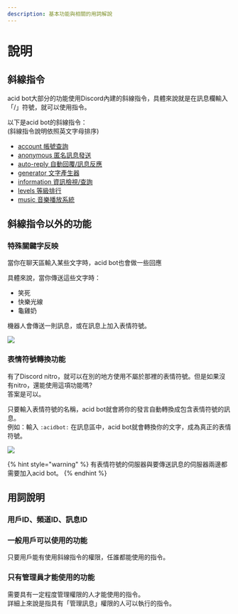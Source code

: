 ```yaml
---
description: 基本功能與相關的用詞解說
---
```


# 說明

## 斜線指令

acid bot大部分的功能使用Discord內建的斜線指令，具體來說就是在訊息欄輸入「/」符號，就可以使用指令。

以下是acid bot的斜線指令：\
(斜線指令說明依照英文字母排序)

* [account 帳號查詢](account.md)
* [anonymous 匿名訊息發送](anonymous-ni-ming-xun-xi.md)
* [auto-reply 自動回覆/訊息反應](auto-reply.md)
* [generator 文字產生器](generator.md)
* [information 資訊檢視/查詢](information.md)
* [levels 等級排行](levels.md)
* [music 音樂播放系統](music.md)

## 斜線指令以外的功能

### 特殊關鍵字反映

當你在聊天區輸入某些文字時，acid bot也會做一些回應

具體來說，當你傳送這些文字時：

* 笑死
* 快樂光線
* 龜雞奶

機器人會傳送一則訊息，或在訊息上加入表情符號。

![](https://cdn.discordapp.com/attachments/848902789681381416/949874417658384404/unknown.png)

### 表情符號轉換功能

有了Discord nitro，就可以在別的地方使用不屬於那裡的表情符號。但是如果沒有nitro，還能使用這項功能嗎?\
答案是可以。

只要輸入表情符號的名稱，acid bot就會將你的發言自動轉換成包含表情符號的訊息。\
例如：輸入 `:acidbot:` 在訊息區中，acid bot就會轉換你的文字，成為真正的表情符號。

![](https://cdn.discordapp.com/attachments/848902789681381416/949886247550222356/ezgif-4-e8547c37e3.gif)

{% hint style="warning" %}
有表情符號的伺服器與要傳送訊息的伺服器兩邊都需要加入acid bot。
{% endhint %}

## 用詞說明

### 用戶ID、頻道ID、訊息ID



### 一般用戶可以使用的功能

只要用戶能有使用斜線指令的權限，任誰都能使用的指令。

### 只有管理員才能使用的功能

需要具有一定程度管理權限的人才能使用的指令。\
詳細上來說是指具有「管理訊息」權限的人可以執行的指令。
